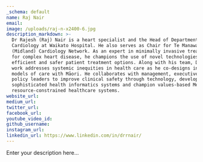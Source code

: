 ```yaml
---
_schema: default
name: Raj Nair
email:
image: /uploads/raj-n-x2400-6.jpg
description_markdown: >-
  Dr Rajesh (Raj) Nair is a heart specialist and the Head of Department,
  Cardiology at Waikato Hospital. He also serves as Chair for Te Manawa Taki
  (Midland) Cardiology Network. As an expert in minimally invasive treatments
  for complex heart disease, he champions the use of novel technologies for
  efficient and safer patient treatment options. Along with his team, Dr Nair’s
  work addresses systemic inequities in health care as he co-designs innovative
  models of care with Māori. He collaborates with management, executive and
  policy leaders to improve clinical safety through technology, develop
  sophisticated health informatics systems and champion values-based Medicine in
  resource-constrained healthcare systems.
website_url:
medium_url:
twitter_url:
facebook_url:
youtube_video_id:
github_username:
instagram_url:
linkedin_url: https://www.linkedin.com/in/drrnair/
---
```

Enter your description here...
